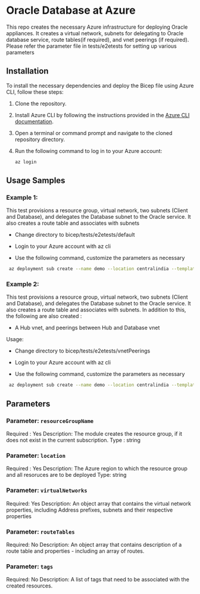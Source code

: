 # Oracle Database at Azure

This repo creates the necessary Azure infrastructure for deploying Oracle appliances. It creates a virtual network, subnets for delegating to Oracle database service, route tables(if required), and vnet peerings (if required). Please refer the parameter file  in tests/e2etests for setting up various parameters


## Installation

To install the necessary dependencies and deploy the Bicep file using Azure CLI, follow these steps:

1. Clone the repository.
2. Install Azure CLI by following the instructions provided in the [Azure CLI documentation](https://docs.microsoft.com/en-us/cli/azure/install-azure-cli).
3. Open a terminal or command prompt and navigate to the cloned repository directory.
4. Run the following command to log in to your Azure account:

    ```bash
    az login

## Usage Samples

### Example 1: 
This test provisions a resource group, virtual network, two subnets (Client and Database), and delegates the Database subnet to the Oracle service.  It also creates a route table and associates with subnets

- Change directory to bicep/tests/e2etests/default

- Login to your Azure account with az cli

- Use the following command, customize the parameters as necessary

``` bash 
 az deployment sub create --name demo --location centralindia --template-file ../../../bootstrap/single_instance/main.bicep --parameters main.bicepparam
```

### Example 2:
This test provisions a resource group, virtual network, two subnets (Client and Database), and delegates the Database subnet to the Oracle service.  It also creates a route table and associates with subnets.  In addition to this, the following are also created :
 - A Hub vnet, and peerings between Hub and Database vnet

Usage:

- Change directory to bicep/tests/e2etests/vnetPeerings

- Login to your Azure account with az cli

- Use the following command, customize the parameters as necessary

``` bash 
 az deployment sub create --name demo --location centralindia --template-file dependencies.bicep
```

## Parameters

### Parameter: `resourceGroupName`

Required : Yes
Description: The module creates the resource group, if it does not exist in the current subscription.
Type : string

### Parameter: `location`

Required : Yes
Description: The Azure region to which the resource group and all resoruces are to be deployed
Type: string

### Parameter: `virtualNetworks`

Required: Yes
Description: An object array that contains the virtual network properties, including Address prefixes, subnets and their respective properties

### Parameter: `routeTables`

Required: No
Description: An object array that contains description of a route table and properties - including an array of routes.

### Parameter: `tags`

Required: No
Description: A list of tags that need to be associated with the created resources.

